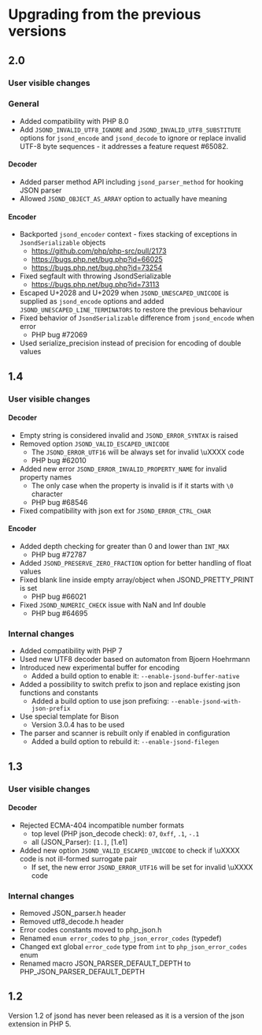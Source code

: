 # Upgrading from the previous versions

## 2.0

### User visible changes

### General
- Added compatibility with PHP 8.0
- Add `JSOND_INVALID_UTF8_IGNORE` and `JSOND_INVALID_UTF8_SUBSTITUTE` options for `jsond_encode`
  and `jsond_decode` to ignore or replace invalid UTF-8 byte sequences - it addresses a feature
  request #65082.

#### Decoder
- Added parser method API including `jsond_parser_method` for hooking JSON parser
- Allowed `JSOND_OBJECT_AS_ARRAY` option to actually have meaning

#### Encoder
- Backported `jsond_encoder` context - fixes stacking of exceptions in `JsondSerializable` objects
  - https://github.com/php/php-src/pull/2173
  - https://bugs.php.net/bug.php?id=66025
  - https://bugs.php.net/bug.php?id=73254
- Fixed segfault with throwing JsondSerializable
  - https://bugs.php.net/bug.php?id=73113
- Escaped U+2028 and U+2029 when `JSOND_UNESCAPED_UNICODE` is supplied as `jsond_encode`
  options and added `JSOND_UNESCAPED_LINE_TERMINATORS` to restore the previous behaviour
- Fixed behavior of `JsondSerializable` difference from `jsond_encode` when error
  - PHP bug #72069
- Used serialize_precision instead of precision for encoding of double values

## 1.4

### User visible changes

#### Decoder
- Empty string is considered invalid and `JSOND_ERROR_SYNTAX` is raised
- Removed option `JSOND_VALID_ESCAPED_UNICODE`
  - The `JSOND_ERROR_UTF16` will be always set for invalid \uXXXX code
  - PHP bug #62010
- Added new error `JSOND_ERROR_INVALID_PROPERTY_NAME` for invalid property names
  - The only case when the property is invalid is if it starts with `\0` character
  - PHP bug #68546
- Fixed compatibility with json ext for  `JSOND_ERROR_CTRL_CHAR`

#### Encoder
- Added depth checking for greater than 0 and lower than `INT_MAX`
  - PHP bug #72787
- Added `JSOND_PRESERVE_ZERO_FRACTION` option for better handling of float values
- Fixed blank line inside empty array/object when JSOND_PRETTY_PRINT is set
  - PHP bug #66021
- Fixed `JSOND_NUMERIC_CHECK` issue with NaN and Inf double
  - PHP bug #64695

### Internal changes
- Added compatibility with PHP 7
- Used new UTF8 decoder based on automaton from Bjoern Hoehrmann
- Introduced new experimental buffer for encoding
  - Added a build option to enable it: `--enable-jsond-buffer-native`
- Added a possibility to switch prefix to json and replace existing json functions and constants
  - Added a build option to use json prefixing: `--enable-jsond-with-json-prefix`
- Use special template for Bison
  - Version 3.0.4 has to be used
- The parser and scanner is rebuilt only if enabled in configuration
  - Added a build option to rebuild it: `--enable-jsond-filegen`


## 1.3

### User visible changes

#### Decoder
- Rejected ECMA-404 incompatible number formats
  - top level (PHP json_decode check): `07`, `0xff`, `.1`, `-.1`
  - all (JSON_Parser): `[1.]`, [1.e1]
- Added new option `JSOND_VALID_ESCAPED_UNICODE` to check if \uXXXX code is not ill-formed surrogate pair
  - If set, the new error `JSOND_ERROR_UTF16` will be set for invalid \uXXXX code

### Internal changes
- Removed JSON_parser.h header
- Removed utf8_decode.h header
- Error codes constants moved to php_json.h
- Renamed `enum error_codes` to `php_json_error_codes` (typedef)
- Changed ext global `error_code` type from `int` to `php_json_error_codes` enum
- Renamed macro JSON_PARSER_DEFAULT_DEPTH to PHP_JSON_PARSER_DEFAULT_DEPTH


## 1.2

Version 1.2 of jsond has never been released as it is a version of the json extension in PHP 5.
